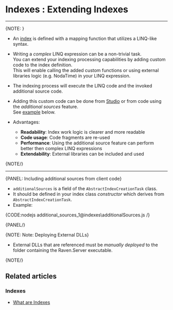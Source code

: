 ﻿# Indexes : Extending Indexes
---

{NOTE: }

* An [index](../indexes/what-are-indexes) is defined with a mapping function that utilizes a LINQ-like syntax.  
  
* Writing a _complex_ LINQ expression can be a non-trivial task.  
  You can extend your indexing processing capabilities by adding custom code to the index definition.  
  This will enable calling the added custom functions or using external libraries logic (e.g. NodaTime) in your LINQ expression.  

* The indexing process will execute the LINQ code and the invoked additional source code.  

* Adding this custom code can be done from [Studio](../studio/database/indexes/create-map-index#additional-sources) or from code using the _additional sources_ feature.  
  See [example](../indexes/extending-indexes#including-additional-sources-from-client-code) below.  

* Advantages:
  * **Readability**:   Index work logic is clearer and more readable  
  * **Code usage**:    Code fragments are re-used  
  * **Performance**:   Using the additional source feature can perform better then complex LINQ expressions  
  * **Extendability**: External libraries can be included and used  

{NOTE/}

---

{PANEL: Including additional sources from client code}

* `additionalSources` is a field of the `AbstractIndexCreationTask` class.  
* It should be defined in your index class _constructor_ which derives from `AbstractIndexCreationTask`.  
* Example:  

{CODE:nodejs additional_sources_1@indexes\additionalSources.js /}

{PANEL/}

{NOTE: Note: Deploying External DLLs}

* External DLLs that are referenced must be _manually deployed_ to the folder containing the Raven.Server executable.  

{NOTE/}

## Related articles

### Indexes

- [What are Indexes](../indexes/what-are-indexes)
